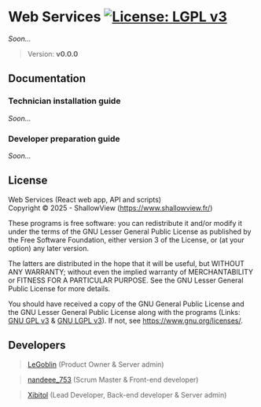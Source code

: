 # Web Services [![License: LGPL v3](https://img.shields.io/badge/License-LGPL_v3-orange.svg)](COPYING.LESSER)
_Soon..._

> Version: **v0.0.0**

## Documentation
### Technician installation guide
_Soon..._
### Developer preparation guide
_Soon..._

## License
Web Services (React web app, API and scripts)  
Copyright &copy; 2025 - ShallowView (https://www.shallowview.fr/)

These programs is free software: you can redistribute it and/or modify it under
the terms of the GNU Lesser General Public License as published by the Free
Software Foundation, either version 3 of the License, or (at your option) any
later version.

The latters are distributed in the hope that it will be useful, but WITHOUT ANY
WARRANTY; without even the implied warranty of MERCHANTABILITY or FITNESS FOR A
PARTICULAR PURPOSE. See the GNU Lesser General Public License for more details.

You should have received a copy of the GNU General Public License and the GNU
Lesser General Public License along with the programs (Links:
[GNU GPL v3](COPYING) & [GNU LGPL v3](COPYING.LESSER)). If not, see
https://www.gnu.org/licenses/.

## Developers
> [LeGoblin](https://github.com/Kefthe) (Product Owner &
Server admin)

> [nandeee_753](https://github.com/adnan-faize) (Scrum Master & Front-end
developer)

> [Xibitol](https://github.com/Xibitol) (Lead Developer, Back-end developer &
Server admin)